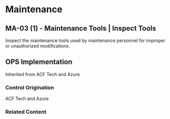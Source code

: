 # Maintenance
## MA-03 (1) - Maintenance Tools | Inspect Tools

Inspect the maintenance tools used by maintenance personnel for improper or unauthorized modifications.

## OPS Implementation

Inherited from ACF Tech and Azure

### Control Origination

ACF Tech and Azure

### Related Content
